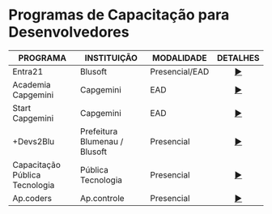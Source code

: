 # Programas de Capacitação para Desenvolvedores

| PROGRAMA | INSTITUIÇÃO | MODALIDADE | DETALHES |
|------|------|------|------|
|Entra21|Blusoft|Presencial/EAD|<div align="center">[▶️](./programs/entra21.md)</div>|
|Academia Capgemini|Capgemini|EAD|<div align="center">[▶️](./programs/academiaJavaCapgemini.md)</div>|
|Start Capgemini|Capgemini|EAD|<div align="center">[▶️](./programs/startCapgemini.md)</div>|
|+Devs2Blu|Prefeitura Blumenau / Blusoft|Presencial|<div align="center">[▶️](./programs/devs2blu.md)</div>|
|Capacitação Pública Tecnologia|Pública Tecnologia|Presencial|<div align="center">[▶️](./programs/publicaTecnologia.md)</div>|
|Ap.coders|Ap.controle|Presencial|<div align="center">[▶️](./programs/apCoders.md)</div>|
